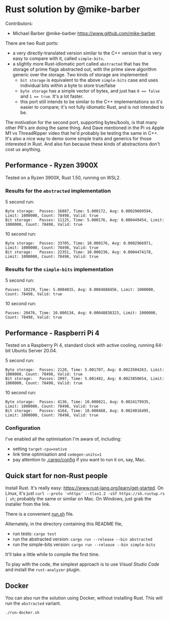# Rust solution by @mike-barber

Contributors:

- Michael Barber @mike-barber https://www.github.com/mike-barber

There are two Rust ports:
- a very directly-translated version similar to the C++ version that is very easy to compare with it, called `simple-bits`.
- a slightly more Rust-idiomatic port called `abstracted` that has the storage of prime flags abstracted out, with the prime sieve algorithm generic over the storage. Two kinds of storage are implemented:
    - `bit storage` is equivalent to the above `simple-bits` case and uses individual bits within a byte to store true/false
    - `byte storage` has a simple vector of bytes, and just has `0 == false` and `1 == true`. It's a lot faster.
    - this port still intends to be similar to the C++ implementations so it's easier to compare; it's not fully idiomatic Rust, and is not intended to be. 

The motivation for the second port, supporting bytes/bools, is that many other PR's are doing the same thing. And Dave mentioned in the Pi vs Apple M1 vs ThreadRipper video that he'd probably be testing the same in C++. It's also a nice way to demo some simple traits and generics for those interested in Rust. And also fun because these kinds of abstractions don't cost us anything.

## Performance - Ryzen 3900X 

Tested on a Ryzen 3900X, Rust 1.50, running on WSL2.

### Results for the `abstracted` implementation

5 second run:
```
Byte storage:  Passes: 16887, Time: 5.000172, Avg: 0.00029609594, Limit: 1000000, Count: 78498, Valid: true
Bit storage:   Passes: 11125, Time: 5.000176, Avg: 0.000449454, Limit: 1000000, Count: 78498, Valid: true
```

10 second run:
```
Byte storage:  Passes: 33705, Time: 10.000176, Avg: 0.0002966971, Limit: 1000000, Count: 78498, Valid: true
Bit storage:   Passes: 22351, Time: 10.000236, Avg: 0.0004474178, Limit: 1000000, Count: 78498, Valid: true
```

### Results for the `simple-bits` implementation 

5 second run: 
```
Passes: 10229, Time: 5.0004015, Avg: 0.0004888456, Limit: 1000000, Count: 78498, Valid: true
```

10 second run:
```
Passes: 20476, Time: 10.000134, Avg: 0.00048838323, Limit: 1000000, Count: 78498, Valid: true
```

## Performance - Raspberri Pi 4

Tested on a Raspberry Pi 4, standard clock with active cooling, running 64-bit Ubuntu Server 20.04. 

5 second run:
```
Byte storage:  Passes: 2128, Time: 5.001707, Avg: 0.0023504263, Limit: 1000000, Count: 78498, Valid: true
Bit storage:   Passes: 2097, Time: 5.001482, Avg: 0.0023850654, Limit: 1000000, Count: 78498, Valid: true
```

10 second run:
```
Byte storage:  Passes: 4136, Time: 10.000821, Avg: 0.0024179935, Limit: 1000000, Count: 78498, Valid: true
Bit storage:   Passes: 4164, Time: 10.000468, Avg: 0.0024016495, Limit: 1000000, Count: 78498, Valid: true
```

### Configuration

I've enabled all the optimisation I'm aware of, including:
- setting `target-cpu=native`
- link time optimisation and `codegen-units=1`
- pay attention to [.cargo/config](.cargo/config) if you want to run it on, say, Mac. 

## Quick start for non-Rust people

Install Rust. It's really easy: https://www.rust-lang.org/learn/get-started. On Linux, it's just `curl --proto '=https' --tlsv1.2 -sSf https://sh.rustup.rs | sh`; probably the same or similar on Mac. On Windows, just grab the installer from the link.

There is a convenient [run.sh](run.sh) file.

Alternately, in the directory containing this README file, 
- run tests: `cargo test` 
- run the abstracted version: `cargo run --release --bin abstracted`
- run the simple-bits version: `cargo run --release --bin simple-bits`

It'll take a little while to compile the first time.

To play with the code, the simplest approach is to use *Visual Studio Code* and install the `rust-analyzer` plugin.

## Docker

You can also run the solution using Docker, without installing Rust. This will run the `abstracted` variant.

```
./run-docker.sh
```

